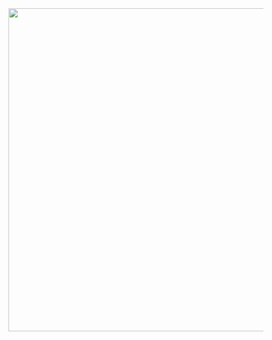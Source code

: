 <img width=640 src="https://user-images.githubusercontent.com/20998959/154766962-ee9290e2-4555-4ac8-a302-3568d65a9e29.png">
